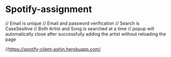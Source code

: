 # Spotify-assignment

// Email is unique
// Email and password verification
// Search is CaseSesitive
// Both Artist and Song is searched at a time
// popup will automatically close after successfully adding the artist without reloading the page

//https://spotify-client-ashin.herokuapp.com/
